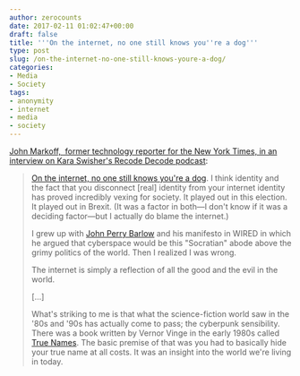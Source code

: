 ```yaml
---
author: zerocounts
date: 2017-02-11 01:02:47+00:00
draft: false
title: '''On the internet, no one still knows you''re a dog'''
type: post
slug: /on-the-internet-no-one-still-knows-youre-a-dog/
categories:
- Media
- Society
tags:
- anonymity
- internet
- media
- society
---
```


[John Markoff,  former technology reporter for the New York Times, in an interview on Kara Swisher's Recode Decode podcast](https://itunes.apple.com/us/podcast/we-need-robots-to-take-our/id1011668648?i=1000380842019&mt=2):

> [On the internet, no one still knows you're a dog](https://en.wikipedia.org/wiki/On_the_Internet,_nobody_knows_you're_a_dog). I think identity and the fact that you disconnect [real] identity from your internet identity has proved incredibly vexing for society. It played out in this election. It played out in Brexit. (It was a factor in both—I don't know if it was a deciding factor—but I actually do blame the internet.)
>
> I grew up with [John Perry Barlow](https://en.wikipedia.org/wiki/John_Perry_Barlow) and his manifesto in WIRED in which he argued that cyberspace would be this "Socratian" abode above the grimy politics of the world. Then I realized I was wrong.
>
> The internet is simply a reflection of all the good and the evil in the world.
>
> […]
>
> What's striking to me is that what the science-fiction world saw in the '80s and '90s has actually come to pass; the cyberpunk sensibility. There was a book written by Vernor Vinge in the early 1980s called [True Names](https://en.wikipedia.org/wiki/True_Names). The basic premise of that was you had to basically hide your true name at all costs. It was an insight into the world we're living in today.

